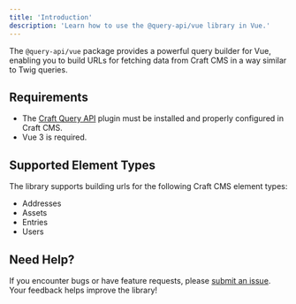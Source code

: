 ```yaml
---
title: 'Introduction'
description: 'Learn how to use the @query-api/vue library in Vue.'
---
```


The `@query-api/vue` package provides a powerful query builder for Vue, enabling you to build URLs for fetching data from Craft CMS in a way similar to Twig queries.

## Requirements

- The [Craft Query API](/libraries/craft-query-api) plugin must be installed and properly configured in Craft CMS.
- Vue 3 is required.

## Supported Element Types

The library supports building urls for the following Craft CMS element types:

- Addresses
- Assets
- Entries
- Users

## Need Help?

If you encounter bugs or have feature requests, please [submit an issue](https://github.com/samuelreichor/vue-craftcms/issues/new). Your feedback helps improve the library!
